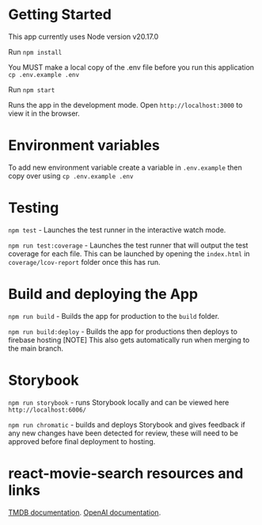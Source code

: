 # Getting Started

This app currently uses Node version v20.17.0

Run `npm install`

You MUST make a local copy of the .env file before you run this application `cp .env.example .env`

Run `npm start`

Runs the app in the development mode. Open `http://localhost:3000` to view it in the browser.

# Environment variables

To add new environment variable create a variable in `.env.example` then copy over using `cp .env.example .env`

# Testing

`npm test` - Launches the test runner in the interactive watch mode.

`npm run test:coverage` - Launches the test runner that will output the test coverage for each file. This can be launched by opening the `index.html` in `coverage/lcov-report` folder once this has run.

# Build and deploying the App

`npm run build` - Builds the app for production to the `build` folder.

`npm run build:deploy` - Builds the app for productions then deploys to firebase hosting [NOTE] This also gets automatically run when merging to the main branch.

# Storybook

`npm run storybook` - runs Storybook locally and can be viewed here `http://localhost:6006/`

`npm run chromatic` - builds and deploys Storybook and gives feedback if any new changes have been detected for review, these will need to be approved before final deployment to hosting.

# react-movie-search resources and links

[TMDB documentation](https://developer.themoviedb.org/docs/getting-started).
[OpenAI documentation](https://platform.openai.com/docs/overview).
